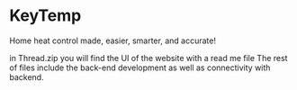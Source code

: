 # KeyTemp
Home heat control made, easier, smarter, and accurate!

in Thread.zip you will find the UI of the website with a read me file
The rest of files include the back-end development as well as connectivity with backend.
